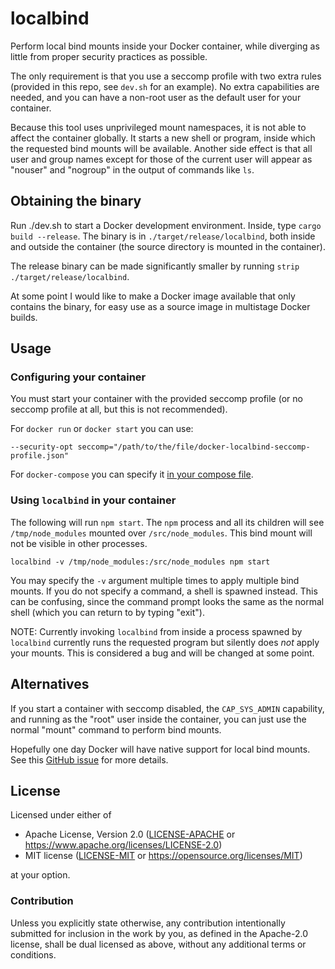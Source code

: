 # localbind

Perform local bind mounts inside your Docker container, while diverging as little from proper security practices as possible.

The only requirement is that you use a seccomp profile with two extra rules (provided in this repo, see `dev.sh` for an example). No extra capabilities are needed, and you can have a non-root user as the default user for your container.

Because this tool uses unprivileged mount namespaces, it is not able to affect the container globally. It starts a new shell or program, inside which the requested bind mounts will be available. Another side effect is that all user and group names except for those of the current user will appear as "nouser" and "nogroup" in the output of commands like `ls`.

## Obtaining the binary

Run ./dev.sh to start a Docker development environment. Inside, type `cargo build --release`. The binary is in `./target/release/localbind`, both inside and outside the container (the source directory is mounted in the container).

The release binary can be made significantly smaller by running `strip ./target/release/localbind`.

At some point I would like to make a Docker image available that only contains the binary, for easy use as a source image in multistage Docker builds.

## Usage

### Configuring your container

You must start your container with the provided seccomp profile (or no seccomp profile at all, but this is not recommended).

For `docker run` or `docker start` you can use:

```
--security-opt seccomp="/path/to/the/file/docker-localbind-seccomp-profile.json"
```

For `docker-compose` you can specify it [in your compose file](https://docs.docker.com/compose/compose-file/#security_opt).

### Using `localbind` in your container

The following will run `npm start`. The `npm` process and all its children will see `/tmp/node_modules` mounted over `/src/node_modules`. This bind mount will not be visible in other processes.

`localbind -v /tmp/node_modules:/src/node_modules npm start`

You may specify the `-v` argument multiple times to apply multiple bind mounts. If you do not specify a command, a shell is spawned instead. This can be confusing, since the command prompt looks the same as the normal shell (which you can return to by typing "exit").

NOTE: Currently invoking `localbind` from inside a process spawned by `localbind` currently runs the requested program but silently does *not* apply your mounts. This is considered a bug and will be changed at some point.

## Alternatives

If you start a container with seccomp disabled, the `CAP_SYS_ADMIN` capability, and running as the "root" user inside the container, you can just use the normal "mount" command to perform bind mounts.

Hopefully one day Docker will have native support for local bind mounts. See this [GitHub issue](https://github.com/moby/moby/issues/39134) for more details.

## License

Licensed under either of

- Apache License, Version 2.0 ([LICENSE-APACHE](LICENSE-APACHE) or <https://www.apache.org/licenses/LICENSE-2.0>)
- MIT license ([LICENSE-MIT](LICENSE-MIT) or <https://opensource.org/licenses/MIT>)

at your option.

### Contribution

Unless you explicitly state otherwise, any contribution intentionally submitted
for inclusion in the work by you, as defined in the Apache-2.0 license, shall be
dual licensed as above, without any additional terms or conditions.
